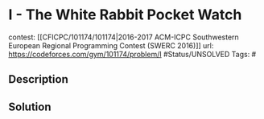 # I - The White Rabbit Pocket Watch

contest: [[CFICPC/101174/101174|2016-2017 ACM-ICPC Southwestern European Regional Programming Contest (SWERC 2016)]]
url: https://codeforces.com/gym/101174/problem/I
#Status/UNSOLVED
Tags: #

## Description

## Solution

